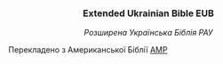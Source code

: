 <div align="center">
<h3>Extended Ukrainian Bible EUB</h3>
<em>Розширена Українська Біблія РАУ</em>
</div>

Перекладено з Американської Біблії [AMP](https://www.biblegateway.com/passage/?search=MK1&version=AMP)
